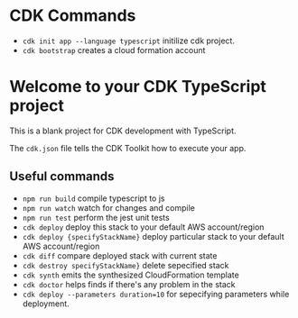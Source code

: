 # CDK Commands

* `cdk init app --language typescript`   initilize cdk project.
* `cdk bootstrap` creates a cloud formation account 

# Welcome to your CDK TypeScript project

This is a blank project for CDK development with TypeScript.

The `cdk.json` file tells the CDK Toolkit how to execute your app.

## Useful commands

* `npm run build`   compile typescript to js
* `npm run watch`   watch for changes and compile
* `npm run test`    perform the jest unit tests
* `cdk deploy`      deploy this stack to your default AWS account/region
* `cdk deploy {specifyStackName}`      deploy particular stack to your default AWS account/region
* `cdk diff`        compare deployed stack with current state
* `cdk destroy specifyStackName}`     delete sepecified stack
* `cdk synth`       emits the synthesized CloudFormation template
* `cdk doctor`      helps finds if there's any problem in the stack
* `cdk deploy --parameters duration=10` for sepecifying parameters while deployment.
